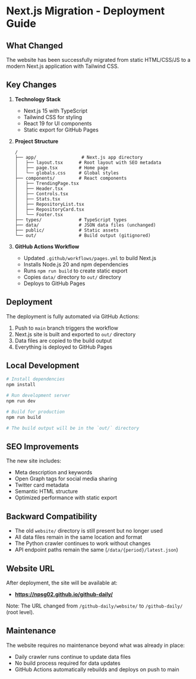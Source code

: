 # Next.js Migration - Deployment Guide

## What Changed

The website has been successfully migrated from static HTML/CSS/JS to a modern Next.js application with Tailwind CSS.

## Key Changes

1. **Technology Stack**
   - Next.js 15 with TypeScript
   - Tailwind CSS for styling
   - React 19 for UI components
   - Static export for GitHub Pages

2. **Project Structure**
   ```
   /
   ├── app/                 # Next.js app directory
   │   ├── layout.tsx      # Root layout with SEO metadata
   │   ├── page.tsx        # Home page
   │   └── globals.css     # Global styles
   ├── components/         # React components
   │   ├── TrendingPage.tsx
   │   ├── Header.tsx
   │   ├── Controls.tsx
   │   ├── Stats.tsx
   │   ├── RepositoryList.tsx
   │   ├── RepositoryCard.tsx
   │   └── Footer.tsx
   ├── types/              # TypeScript types
   ├── data/               # JSON data files (unchanged)
   ├── public/             # Static assets
   └── out/                # Build output (gitignored)
   ```

3. **GitHub Actions Workflow**
   - Updated `.github/workflows/pages.yml` to build Next.js
   - Installs Node.js 20 and npm dependencies
   - Runs `npm run build` to create static export
   - Copies `data/` directory to `out/` directory
   - Deploys to GitHub Pages

## Deployment

The deployment is fully automated via GitHub Actions:

1. Push to `main` branch triggers the workflow
2. Next.js site is built and exported to `out/` directory
3. Data files are copied to the build output
4. Everything is deployed to GitHub Pages

## Local Development

```bash
# Install dependencies
npm install

# Run development server
npm run dev

# Build for production
npm run build

# The build output will be in the `out/` directory
```

## SEO Improvements

The new site includes:
- Meta description and keywords
- Open Graph tags for social media sharing
- Twitter card metadata
- Semantic HTML structure
- Optimized performance with static export

## Backward Compatibility

- The old `website/` directory is still present but no longer used
- All data files remain in the same location and format
- The Python crawler continues to work without changes
- API endpoint paths remain the same (`/data/{period}/latest.json`)

## Website URL

After deployment, the site will be available at:
- **https://npsg02.github.io/github-daily/**

Note: The URL changed from `/github-daily/website/` to `/github-daily/` (root level).

## Maintenance

The website requires no maintenance beyond what was already in place:
- Daily crawler runs continue to update data files
- No build process required for data updates
- GitHub Actions automatically rebuilds and deploys on push to main
